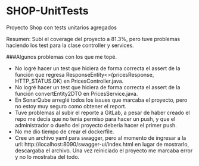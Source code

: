 # SHOP-UnitTests
Proyecto Shop con tests unitarios agregados

Resumen: Subí el coverage del proyecto a 81.3%, pero tuve problemas haciendo los test para la clase controller y services.

###Algunos problemas con los que me topé.
- No logré hacer un test que hiciera de forma correcta el assert de la función que regresa ResponseEntity<>(pricesResponse, HTTP_STATUS.OK) en PricesController.java.
- No logré hacer un test que hiciera de forma correcta el assert de la función convertEntity2DTO en PricesService.java.
- En SonarQube arreglé todos los issues que marcaba el proyecto, pero no estoy muy seguro como obtener el report.
- Tuve problemas al subir el reporte a GitLab, a pesar de haber creado el repo me decía que no tenía permiso para hacer un push, y que 
el administrador o dueño del proyecto debería hacer el primer push.
- No me dio tiempo de crear el dockerfile.
- Cree un archivo yaml para swagger, pero al momento de ingresar a la url: http://localhost:8090/swagger-ui/index.html en lugar de mostrarlo, descargaba el archivo.
Una vez reiniciado el proyecto me marcaba error y no lo mostraba del todo.
